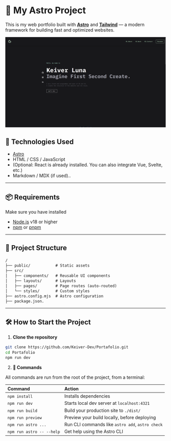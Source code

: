 # 🌟 My Astro Project

This is my web portfolio built with **[Astro](https://astro.build/)** and **[Tailwind](https://tailwindcss.com/)** — a modern framework for building fast and optimized websites.

**![Web Site](./public/Portafolio.png)**

## 🚀 Technologies Used

- [Astro](https://astro.build/)
- HTML / CSS / JavaScript
- (Optional: React is already installed. You can also integrate Vue, Svelte, etc.)
- Markdown / MDX (if used)..

---

## 📦 Requirements

Make sure you have installed

- [Node.js](https://nodejs.org/) v18 or higher
- [npm](https://www.npmjs.com/) or [pnpm](https://pnpm.io/)

---

## 📁 Project Structure

```text
/
├── public/           # Static assets
├── src/       
│   ├── components/   # Reusable UI components
│   ├── layouts/      # Layouts
│   ├── pages/        # Page routes (auto-routed)
│   └── styles/       # Custom styles
├── astro.config.mjs  # Astro configuration
├── package.json.
```

---

## 🛠️ How to Start the Project

1. **Clone the repository**

```bash
git clone https://github.com/Keiver-Dev/Portafolio.git
cd Portafolio
npm run dev
```

2. **🧞 Commands**

All commands are run from the root of the project, from a terminal:

| Command                   | Action                                           |
| :------------------------ | :----------------------------------------------- |
| `npm install`             | Installs dependencies                            |
| `npm run dev`             | Starts local dev server at `localhost:4321`      |
| `npm run build`           | Build your production site to `./dist/`          |
| `npm run preview`         | Preview your build locally, before deploying     |
| `npm run astro ...`       | Run CLI commands like `astro add`, `astro check` |
| `npm run astro -- --help` | Get help using the Astro CLI                     |

